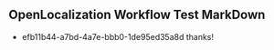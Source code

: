 ## OpenLocalization Workflow Test MarkDown
* efb11b44-a7bd-4a7e-bbb0-1de95ed35a8d thanks!

<!--HONumber=Jul16_HO5-->


